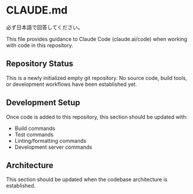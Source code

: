 # CLAUDE.md

必ず日本語で回答してください。

This file provides guidance to Claude Code (claude.ai/code) when working with code in this repository.

## Repository Status

This is a newly initialized empty git repository. No source code, build tools, or development workflows have been established yet.

## Development Setup

Once code is added to this repository, this section should be updated with:
- Build commands
- Test commands
- Linting/formatting commands
- Development server commands

## Architecture

This section should be updated when the codebase architecture is established.